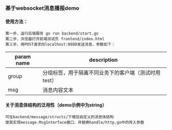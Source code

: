 ### 基于websocket消息播报demo

#### 使用方法：
    第一步、运行后端服务 go run backend/start.go
    第二步、浏览器打开前端测试页 frontend/index.html
    第三步、用POST请求向localhost:8080发送消息，参数如下：
| param name | description |
| ----- | ---- |
| group | 分组标签，用于隔离不同业务下的客户端（测试时用test） |
| msg | 消息内容文本 |

#### 关于消息体结构的泛用性（demo示例中为string）
    可在backend/message/structs/下增加自定义的消息体结构
    使其实现message.MsgInterface接口，并替换handle/http.go中的传入参数